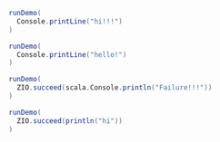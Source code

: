 
```scala mdoc
runDemo(
  Console.printLine("hi!!!")
)
```

```scala mdoc
runDemo(
  Console.printLine("hello!")
)
```


```scala mdoc
runDemo(
  ZIO.succeed(scala.Console.println("Failure!!!"))
)
```
          

```scala mdoc
runDemo(
  ZIO.succeed(println("hi"))
)
```
